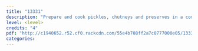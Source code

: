 ```yaml
---
title: "13331"
description: "Prepare and cook pickles, chutneys and preserves in a commercial kitchen"
level: <level>
credits: "4"
pdf: "http://c1940652.r52.cf0.rackcdn.com/55e4b708ff2a7c0777000e05/13331.pdf"
categories:
---
```

